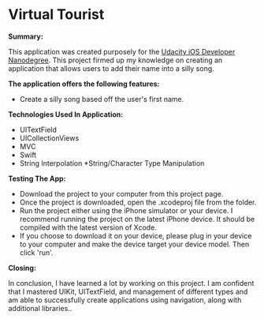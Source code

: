 # Virtual Tourist

**Summary:**

This application was created purposely for the [Udacity iOS Developer Nanodegree](https://www.udacity.com). This project firmed up my knowledge on creating an application that allows users to add their name into a silly song.

**The application offers the following features:**

* Create a silly song based off the user's first name.

**Technologies Used In Application:**

* UITextField
* UICollectionViews
* MVC
* Swift
* String Interpolation
*String/Character Type Manipulation


**Testing The App:**

* Download the project to your computer from this project page.
* Once the project is downloaded, open the .xcodeproj file from the folder.
* Run the project either using the iPhone simulator or your device. I recommend running the project on the latest iPhone device. It should be compiled with the latest version of Xcode.
* If you choose to download it on your device, please plug in your device to your computer and make the device target your device model. Then click 'run'.

**Closing:**

In conclusion, I have learned a lot by working on this project. I am confident that I mastered UIKit, UITextField, and management of different types and am able to successfully create applications using navigation, along with additional libraries..
